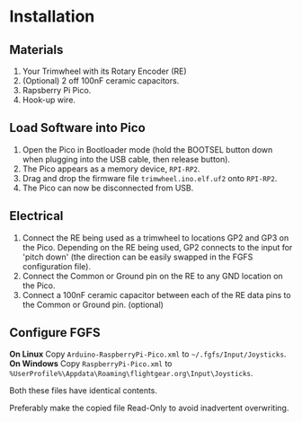 
Installation
============

Materials
---------

 1. Your Trimwheel with its Rotary Encoder (RE)
 2. (Optional) 2 off 100nF ceramic capacitors.
 3. Rapsberry Pi Pico.
 4. Hook-up wire.
 
Load Software into Pico
-----------------------

 1. Open the Pico in Bootloader mode (hold the BOOTSEL button down when plugging into the USB cable, then release button).
 2. The Pico appears as a memory device, `RPI-RP2`.
 3. Drag and drop the firmware file `trimwheel.ino.elf.uf2` onto `RPI-RP2`.
 4. The Pico can now be disconnected from USB.

Electrical
----------
 
 1. Connect the RE being used as a trimwheel to locations GP2 and GP3 on the Pico. Depending on the RE being used, GP2 connects to the input for 'pitch down' (the direction can be easily swapped in the FGFS configuration file). 
 2. Connect the Common or Ground pin on the RE to any GND location on the Pico.
 3. Connect a 100nF ceramic capacitor between each of the RE data pins to the Common or Ground pin. (optional)
 
Configure FGFS
--------------

**On Linux** Copy `Arduino-RaspberryPi-Pico.xml` to `~/.fgfs/Input/Joysticks`.  
**On Windows** Copy `RaspberryPi-Pico.xml` to `%UserProfile%\Appdata\Roaming\flightgear.org\Input\Joysticks`.  

Both these files have identical contents.

Preferably make the copied file Read-Only to avoid inadvertent overwriting.




  
